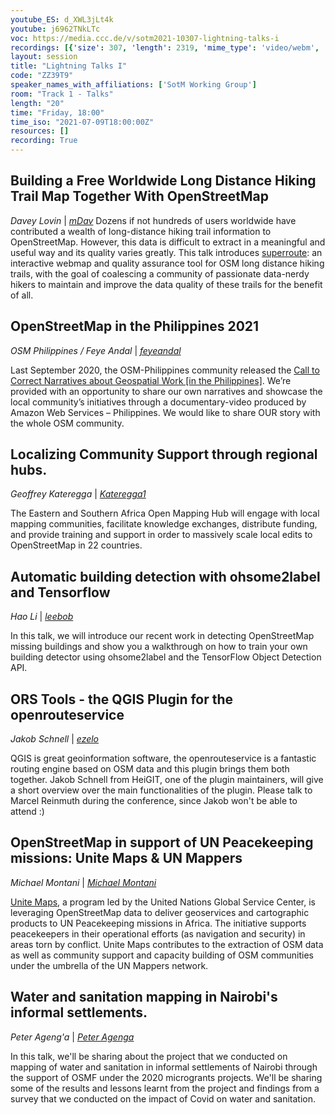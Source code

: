 ```yaml
---
youtube_ES: d_XWL3jLt4k
youtube: j6962TNkLTc
voc: https://media.ccc.de/v/sotm2021-10307-lightning-talks-i
recordings: [{'size': 307, 'length': 2319, 'mime_type': 'video/webm', 'language': 'eng-spa', 'filename': 'sotm2021-10307-eng-spa-Lightning_Talks_I_webm-hd.webm', 'state': 'new', 'folder': 'webm-hd', 'high_quality': True, 'width': 1920, 'height': 1080, 'updated_at': '2021-10-02T08:05:02.434+02:00', 'recording_url': 'https://cdn.media.ccc.de/events/sotm/2021/webm-hd/sotm2021-10307-eng-spa-Lightning_Talks_I_webm-hd.webm', 'url': 'https://api.media.ccc.de/public/recordings/55223', 'event_url': 'https://api.media.ccc.de/public/events/a7cec636-f53d-524c-88b1-159fd77d8c6c', 'conference_url': 'https://api.media.ccc.de/public/conferences/sotm2021'}, {'size': 126, 'length': 2319, 'mime_type': 'video/mp4', 'language': 'eng-spa', 'filename': 'sotm2021-10307-eng-spa-Lightning_Talks_I_sd.mp4', 'state': 'new', 'folder': 'h264-sd', 'high_quality': False, 'width': 720, 'height': 576, 'updated_at': '2021-10-02T07:27:36.505+02:00', 'recording_url': 'https://cdn.media.ccc.de/events/sotm/2021/h264-sd/sotm2021-10307-eng-spa-Lightning_Talks_I_sd.mp4', 'url': 'https://api.media.ccc.de/public/recordings/55222', 'event_url': 'https://api.media.ccc.de/public/events/a7cec636-f53d-524c-88b1-159fd77d8c6c', 'conference_url': 'https://api.media.ccc.de/public/conferences/sotm2021'}, {'size': 35, 'length': 2319, 'mime_type': 'audio/mpeg', 'language': 'eng', 'filename': 'sotm2021-10307-eng-Lightning_Talks_I_mp3.mp3', 'state': 'new', 'folder': 'mp3', 'high_quality': False, 'width': 0, 'height': 0, 'updated_at': '2021-10-02T07:22:26.967+02:00', 'recording_url': 'https://cdn.media.ccc.de/events/sotm/2021/mp3/sotm2021-10307-eng-Lightning_Talks_I_mp3.mp3', 'url': 'https://api.media.ccc.de/public/recordings/55221', 'event_url': 'https://api.media.ccc.de/public/events/a7cec636-f53d-524c-88b1-159fd77d8c6c', 'conference_url': 'https://api.media.ccc.de/public/conferences/sotm2021'}, {'size': 137, 'length': 2319, 'mime_type': 'video/webm', 'language': 'eng-spa', 'filename': 'sotm2021-10307-eng-spa-Lightning_Talks_I_webm-sd.webm', 'state': 'new', 'folder': 'webm-sd', 'high_quality': False, 'width': 720, 'height': 576, 'updated_at': '2021-10-02T06:51:37.143+02:00', 'recording_url': 'https://cdn.media.ccc.de/events/sotm/2021/webm-sd/sotm2021-10307-eng-spa-Lightning_Talks_I_webm-sd.webm', 'url': 'https://api.media.ccc.de/public/recordings/55219', 'event_url': 'https://api.media.ccc.de/public/events/a7cec636-f53d-524c-88b1-159fd77d8c6c', 'conference_url': 'https://api.media.ccc.de/public/conferences/sotm2021'}, {'size': 315, 'length': 2319, 'mime_type': 'video/mp4', 'language': 'eng-spa', 'filename': 'sotm2021-10307-eng-spa-Lightning_Talks_I_hd.mp4', 'state': 'new', 'folder': 'h264-hd', 'high_quality': True, 'width': 1920, 'height': 1080, 'updated_at': '2021-10-02T04:55:25.097+02:00', 'recording_url': 'https://cdn.media.ccc.de/events/sotm/2021/h264-hd/sotm2021-10307-eng-spa-Lightning_Talks_I_hd.mp4', 'url': 'https://api.media.ccc.de/public/recordings/55209', 'event_url': 'https://api.media.ccc.de/public/events/a7cec636-f53d-524c-88b1-159fd77d8c6c', 'conference_url': 'https://api.media.ccc.de/public/conferences/sotm2021'}, {'size': 279, 'length': 2319, 'mime_type': 'video/mp4', 'language': 'spa', 'filename': 'sotm2021-10307-spa-Lightning_Talks_I.mp4', 'state': 'new', 'folder': 'h264-hd', 'high_quality': True, 'width': 1920, 'height': 1080, 'updated_at': '2021-10-02T04:55:11.646+02:00', 'recording_url': 'https://cdn.media.ccc.de/events/sotm/2021/h264-hd/sotm2021-10307-spa-Lightning_Talks_I.mp4', 'url': 'https://api.media.ccc.de/public/recordings/55208', 'event_url': 'https://api.media.ccc.de/public/events/a7cec636-f53d-524c-88b1-159fd77d8c6c', 'conference_url': 'https://api.media.ccc.de/public/conferences/sotm2021'}, {'size': 279, 'length': 2319, 'mime_type': 'video/mp4', 'language': 'eng', 'filename': 'sotm2021-10307-eng-Lightning_Talks_I.mp4', 'state': 'new', 'folder': 'h264-hd', 'high_quality': True, 'width': 1920, 'height': 1080, 'updated_at': '2021-10-02T04:54:53.826+02:00', 'recording_url': 'https://cdn.media.ccc.de/events/sotm/2021/h264-hd/sotm2021-10307-eng-Lightning_Talks_I.mp4', 'url': 'https://api.media.ccc.de/public/recordings/55207', 'event_url': 'https://api.media.ccc.de/public/events/a7cec636-f53d-524c-88b1-159fd77d8c6c', 'conference_url': 'https://api.media.ccc.de/public/conferences/sotm2021'}]
layout: session
title: "Lightning Talks I"
code: "ZZ39T9"
speaker_names_with_affiliations: ['SotM Working Group']
room: "Track 1 - Talks"
length: "20"
time: "Friday, 18:00"
time_iso: "2021-07-09T18:00:00Z"
resources: []
recording: True
---
```

## Building a Free Worldwide Long Distance Hiking Trail Map Together With OpenStreetMap 
*Davey Lovin* | *[mDav](https://www.openstreetmap.org/user/mDav)*
Dozens if not hundreds of users worldwide have contributed a wealth of long-distance hiking trail information to OpenStreetMap. However, this data is difficult to extract in a meaningful and useful way and its quality varies greatly. This talk introduces [superroute](https://superroute.org/): an interactive webmap and quality assurance tool for OSM long distance hiking trails, with the goal of coalescing a community of passionate data-nerdy hikers to maintain and improve the data quality of these trails for the benefit of all. 

## OpenStreetMap in the Philippines 2021 
*OSM Philippines / Feye Andal* | *[feyeandal](https://www.openstreetmap.org/user/feyeandal)*

Last September 2020, the OSM-Philippines community released the [Call to Correct Narratives about Geospatial Work [in the Philippines]](https://wiki.openstreetmap.org/w/images/a/aa/A_Call_to_Correct_Narratives_about_Geospatial_Work.pdf). We’re provided with an opportunity to share our own narratives and showcase the local community’s initiatives through a documentary-video produced by Amazon Web Services – Philippines. We would like to share OUR story with the whole OSM community.

## Localizing Community Support through regional hubs. 
*Geoffrey Kateregga* | *[Kateregga1](https://www.openstreetmap.org/user/Kateregga1)*

The Eastern and Southern Africa Open Mapping Hub will engage with local mapping communities, facilitate knowledge exchanges, distribute funding, and provide training and support in order to massively scale local edits to OpenStreetMap in 22 countries. 

## Automatic building detection with ohsome2label and Tensorflow 
*Hao Li* | *[leebob](https://www.openstreetmap.org/user/leebob)*

In this talk, we will introduce our recent work in detecting OpenStreetMap missing buildings and show you a walkthrough on how to train your own building detector using ohsome2label and the TensorFlow Object Detection API.

## ORS Tools - the QGIS Plugin for the openrouteservice 
*Jakob Schnell* | *[ezelo](https://www.openstreetmap.org/user/ezelo)*

QGIS is great geoinformation software, the openrouteservice is a fantastic routing engine based on OSM data and this plugin brings them both together. Jakob Schnell from HeiGIT, one of the plugin maintainers, will give a short overview over the main functionalities of the plugin. Please talk to Marcel Reinmuth during the conference, since Jakob won't be able to attend :) 

## OpenStreetMap in support of UN Peacekeeping missions: Unite Maps &amp; UN Mappers 
*Michael Montani* | *[Michael Montani](https://www.openstreetmap.org/user/Michael%20Montani)*

[Unite Maps](https://geoportal.un.org/arcgis/apps/sites/#/unitemaps), a program led by the United Nations Global Service Center, is leveraging OpenStreetMap data to deliver geoservices and cartographic products to UN Peacekeeping missions in Africa. The initiative supports peacekeepers in their operational efforts (as navigation and security) in areas torn by conflict. Unite Maps contributes to the extraction of OSM data as well as community support and capacity building of OSM communities under the umbrella of the UN Mappers network. 

## Water and sanitation mapping in Nairobi's informal settlements. 
*Peter Ageng'a* | *[Peter Agenga](https://www.openstreetmap.org/user/Peter%20Agenga)* 

In this talk, we'll be sharing about the project that we conducted on mapping of water and sanitation in informal settlements of Nairobi through the support of OSMF under the 2020 microgrants projects. We'll be sharing some of the results and lessons learnt from the project and findings from a survey that we conducted on the impact of Covid on water and sanitation.
